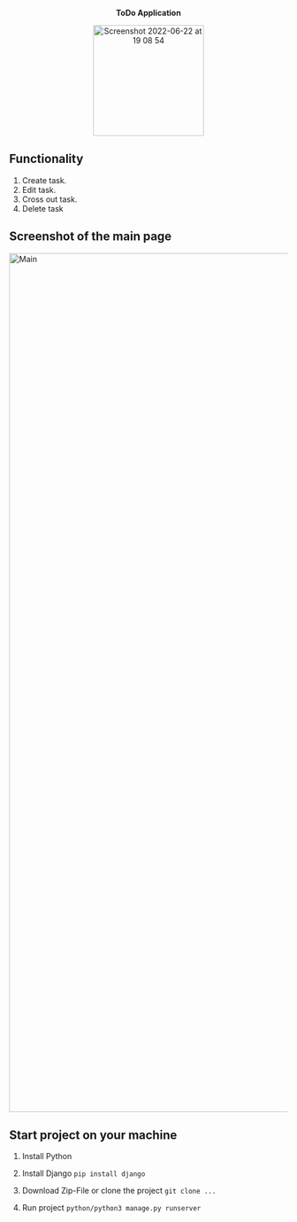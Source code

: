 <p align="center"><strong>ToDo Application</strong></p>
 <p align="center">
  <img width="200" alt="Screenshot 2022-06-22 at 19 08 54" src="https://user-images.githubusercontent.com/88438873/175084734-93262612-7bba-4eee-8d77-c6d5e8d210c1.jpeg">
  
</p>

<h2>Functionality</h2>

1. Create task.
2. Edit task.
3. Cross out task.
4. Delete task

<p align="center"><h2>Screenshot of the main page</h2></p>
<img width="1552" alt="Main" src="https://user-images.githubusercontent.com/88438873/175081864-bda8ff2f-8e7b-4cc6-aff9-61e56ffe09a7.png">

<h2>Start project on your machine</h2>

1. Install Python

2. Install Django
 ```pip install django```

3. Download Zip-File or clone the project
```git clone ...```

4. Run project
```python/python3 manage.py runserver```

